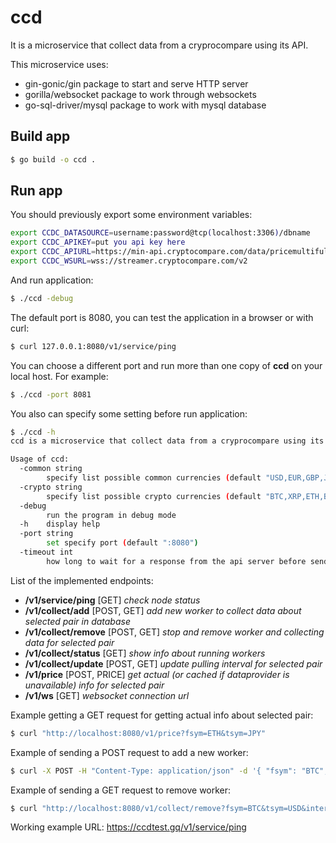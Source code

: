 # ccd

It is a microservice that collect data from a cryprocompare using its API.

This microservice uses:

* gin-gonic/gin package to start and serve HTTP server
* gorilla/websocket package to work through websockets
* go-sql-driver/mysql package to work with mysql database

## Build app

```bash
$ go build -o ccd .
````

## Run app
You should previously export some environment variables:

```bash
export CCDC_DATASOURCE=username:password@tcp(localhost:3306)/dbname
export CCDC_APIKEY=put you api key here
export CCDC_APIURL=https://min-api.cryptocompare.com/data/pricemultifull
export CCDC_WSURL=wss://streamer.cryptocompare.com/v2
```
And run application:
```bash
$ ./ccd -debug
```

The default port is 8080, you can test the application in a browser or with curl:

```bash
$ curl 127.0.0.1:8080/v1/service/ping
```

You can choose a different port and run more than one copy of **ccd** on your local host. For example:

```bash
$ ./ccd -port 8081
``` 

You also can specify some setting before run application: 
```bash
$ ./ccd -h
ccd is a microservice that collect data from a cryprocompare using its API.

Usage of ccd:
  -common string
        specify list possible common currencies (default "USD,EUR,GBP,JPY,RUR")
  -crypto string
        specify list possible crypto currencies (default "BTC,XRP,ETH,BCH,EOS,LTC,XMR,DASH")
  -debug
        run the program in debug mode
  -h    display help
  -port string
        set specify port (default ":8080")
  -timeout int
        how long to wait for a response from the api server before sending data from the cache (default 1000)
```

List of the implemented endpoints:
* **/v1/service/ping** [GET]   _check node status_
* **/v1/collect/add** [POST, GET] _add new worker to collect data about selected pair in database_
* **/v1/collect/remove** [POST, GET] _stop and remove worker and collecting data for selected pair_
* **/v1/collect/status** [GET] _show info about running workers_
* **/v1/collect/update** [POST, GET]  _update pulling interval for selected pair_
* **/v1/price** [POST, PRICE] _get actual (or cached if dataprovider is unavailable) info for selected pair_
* **/v1/ws** [GET] _websocket connection url_

Example getting a GET request for getting actual info about selected pair:

```bash
$ curl "http://localhost:8080/v1/price?fsym=ETH&tsym=JPY"
```

Example of sending a POST request to add a new worker:

```bash
$ curl -X POST -H "Content-Type: application/json" -d '{ "fsym": "BTC", "tsym": "USD", "interval": 60}' "http://localhost:8080/v1/collect/add"
```

Example of sending a GET request to remove worker:

```bash
$ curl "http://localhost:8080/v1/collect/remove?fsym=BTC&tsym=USD&interval=60"
```

Working example URL: https://ccdtest.gq/v1/service/ping
